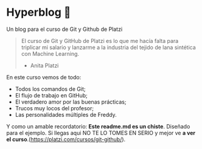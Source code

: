 # Hyperblog 💚

Un blog para el curso de Git y Github de Platzi

> El curso de Git y GitHub de Platzi es lo que me hacía falta para triplicar mi salario y lanzarme a la industria del tejido de lana sintética con Machine Learning.
>
> - Anita Platzi

En este curso vemos de todo:

- Todos los comandos de Git;
- El flujo de trabajo en GitHub;
- El verdadero amor por las buenas prácticas;
- Trucos muy locos del profesor;
- Las personalidades múltiples de Freddy.

Y como un amable recordatorio: **Este readme.md es un chiste**. Diseñado para el ejemplo. Si llegas aqui NO TE LO TOMES EN SERIO y mejor ve **a ver el curso**.(https://platzi.com/cursos/git-github/).
